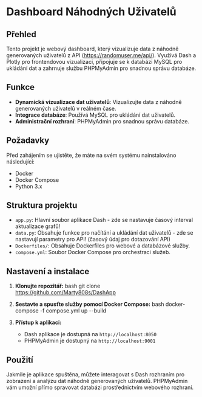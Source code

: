 # Dashboard Náhodných Uživatelů

## Přehled

Tento projekt je webový dashboard, který vizualizuje data z náhodně generovaných uživatelů z API (https://randomuser.me/api/). Využívá Dash a Plotly pro frontendovou vizualizaci, připojuje se k databázi MySQL pro ukládání dat a zahrnuje službu PHPMyAdmin pro snadnou správu databáze.

## Funkce

- **Dynamická vizualizace dat uživatelů**: Vizualizujte data z náhodně generovaných uživatelů v reálném čase.
- **Integrace databáze**: Používá MySQL pro ukládání dat uživatelů.
- **Administrační rozhraní**: PHPMyAdmin pro snadnou správu databáze.

## Požadavky

Před zahájením se ujistěte, že máte na svém systému nainstalováno následující:
- Docker
- Docker Compose
- Python 3.x

## Struktura projektu

- `app.py`: Hlavní soubor aplikace Dash - zde se nastavuje časový interval aktualizace grafů!
- `data.py`: Obsahuje funkce pro načítání a ukládání dat uživatelů - zde se nastavují parametry pro API! (časový údaj pro dotazování API)
- `Dockerfiles/`: Obsahuje Dockerfiles pro webové a databázové služby.
- `compose.yml`: Soubor Docker Compose pro orchestraci služeb.

## Nastavení a instalace

1. **Klonujte repozitář:**
bash
git clone https://github.com/Marty808s/DashApp

2. **Sestavte a spusťte služby pomocí Docker Compose:**
bash
docker-compose -f compose.yml up --build


3. **Přístup k aplikaci:**
   - Dash aplikace je dostupná na `http://localhost:8050`
   - PHPMyAdmin je dostupný na `http://localhost:9001`

## Použití

Jakmile je aplikace spuštěna, můžete interagovat s Dash rozhraním pro zobrazení a analýzu dat náhodně generovaných uživatelů. PHPMyAdmin vám umožní přímo spravovat databázi prostřednictvím webového rozhraní.